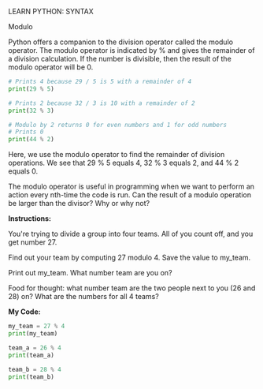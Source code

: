 LEARN PYTHON: SYNTAX

Modulo

Python offers a companion to the division operator called the modulo operator. The modulo operator is indicated by % and gives the remainder of a division calculation. If the number is divisible, then the result of the modulo operator will be 0.
```py
# Prints 4 because 29 / 5 is 5 with a remainder of 4
print(29 % 5)

# Prints 2 because 32 / 3 is 10 with a remainder of 2
print(32 % 3)

# Modulo by 2 returns 0 for even numbers and 1 for odd numbers
# Prints 0
print(44 % 2)
```
Here, we use the modulo operator to find the remainder of division operations. We see that 29 % 5 equals 4, 32 % 3 equals 2, and 44 % 2 equals 0.

The modulo operator is useful in programming when we want to perform an action every nth-time the code is run. Can the result of a modulo operation be larger than the divisor? Why or why not?

**Instructions:**

You're trying to divide a group into four teams. All of you count off, and you get number 27.

Find out your team by computing 27 modulo 4. Save the value to my_team.


Print out my_team. What number team are you on?

Food for thought: what number team are the two people next to you (26 and 28) on? What are the numbers for all 4 teams?

**My Code:**
```py
my_team = 27 % 4
print(my_team)

team_a = 26 % 4
print(team_a)

team_b = 28 % 4
print(team_b)
```

